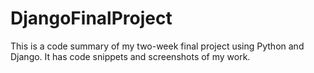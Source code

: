 # DjangoFinalProject
This is a code summary of my two-week final project using Python and Django. It has code snippets and screenshots of my work.
